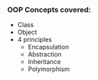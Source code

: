### OOP Concepts covered: 
- Class
- Object
- 4 principles
   - Encapsulation
   - Abstraction
   - Inheritance
   - Polymorphism
